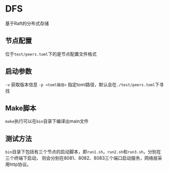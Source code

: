 # DFS

基于Raft的分布式存储

## 节点配置

位于`test/peers.toml`下的是节点配置文件格式

## 启动参数

`-v` 获取版本信息
`-p <toml路径>` 指定toml路径，默认会在`./test/peers.toml`下寻找

## Make脚本

`make`执行可以在`bin`目录下编译出main文件

## 测试方法

`bin`目录下包括有三个节点的启动脚本，即`run1.sh`，`run2.sh`和`run3.sh`，分别在三个终端下启动，
则会分别在8081、8082、8083三个端口启动服务，网络层采用http协议。